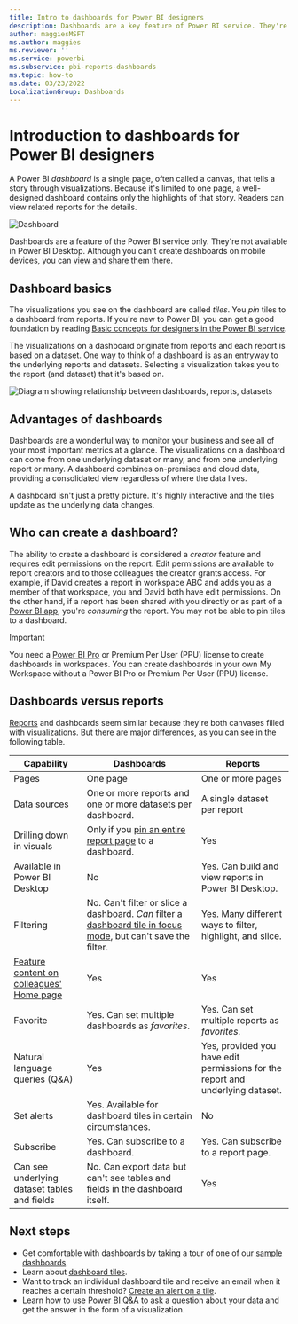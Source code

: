 ```yaml
---
title: Intro to dashboards for Power BI designers
description: Dashboards are a key feature of Power BI service. They're a single page, often called a canvas, that tells a story through visualizations.
author: maggiesMSFT
ms.author: maggies
ms.reviewer: ''
ms.service: powerbi
ms.subservice: pbi-reports-dashboards
ms.topic: how-to
ms.date: 03/23/2022
LocalizationGroup: Dashboards
---
```

# Introduction to dashboards for Power BI designers

A Power BI *dashboard* is a single page, often called a canvas, that tells a story through visualizations. Because it's limited to one page, a well-designed dashboard contains only the highlights of that story. Readers can view related reports for the details.

![Dashboard](media/service-dashboards/power-bi-dashboard2.png)

Dashboards are a feature of the Power BI service only. They're not available in Power BI Desktop. Although you can't create dashboards on mobile devices, you can [view and share](../consumer/mobile/mobile-apps-view-dashboard.md) them there.

## Dashboard basics 

The visualizations you see on the dashboard are called *tiles*. You *pin* tiles to a dashboard from reports. If you're new to Power BI, you can get a good foundation by reading [Basic concepts for designers in the Power BI service](../fundamentals/service-basic-concepts.md).

The visualizations on a dashboard originate from reports and each report is based on a dataset. One way to think of a dashboard is as an entryway to the underlying reports and datasets. Selecting a visualization takes you to the report (and dataset) that it's based on.

![Diagram showing relationship between dashboards, reports, datasets](media/service-dashboards/power-bi-diagram.png)

## Advantages of dashboards
Dashboards are a wonderful way to monitor your business and see all of your most important metrics at a glance. The visualizations on a dashboard can come from one underlying dataset or many, and from one underlying report or many. A dashboard combines on-premises and cloud data, providing a consolidated view regardless of where the data lives.

A dashboard isn't just a pretty picture. It's highly interactive and the tiles update as the underlying data changes.

## Who can create a dashboard?
The ability to create a dashboard is considered a *creator* feature and requires edit permissions on the report. Edit permissions are available to report creators and to those colleagues the creator grants access. For example, if David creates a report in workspace ABC and adds you as a member of that workspace, you and David both have edit permissions. On the other hand, if a report has been shared with you directly or as part of a [Power BI app](../collaborate-share/service-create-distribute-apps.md), you're *consuming* the report. You may not be able to pin tiles to a dashboard. 

> [!IMPORTANT]
> You need a [Power BI Pro](../fundamentals/service-features-license-type.md) or Premium Per User (PPU) license to create dashboards in workspaces. You can create dashboards in your own My Workspace without a Power BI Pro or Premium Per User (PPU) license.


## Dashboards versus reports
[Reports](../consumer/end-user-reports.md) and dashboards seem similar because they're both canvases filled with visualizations. But there are major differences, as you can see in the following table.

| **Capability** | **Dashboards** | **Reports** |
| --- | --- | --- |
| Pages |One page |One or more pages |
| Data sources |One or more reports and one or more datasets per dashboard. |A single dataset per report |
| Drilling down in visuals | Only if you [pin an entire report page](service-dashboard-pin-live-tile-from-report.md) to a dashboard. | Yes |
| Available in Power BI Desktop |No | Yes. Can build and view reports in Power BI Desktop. |
| Filtering |No. Can't filter or slice a dashboard. *Can* filter a [dashboard tile in focus mode](../consumer/end-user-focus.md#working-in-focus-mode), but can't save the filter. |Yes. Many different ways to filter, highlight, and slice. |
| [Feature content on colleagues' Home page](../collaborate-share/service-featured-content.md#feature-a-dashboard-or-report)  |Yes |Yes |
| Favorite | Yes. Can set multiple dashboards as *favorites*. | Yes. Can set multiple reports as *favorites*. |
| Natural language queries (Q&A) |Yes | Yes, provided you have edit permissions for the report and underlying dataset. |
| Set alerts |Yes. Available for dashboard tiles in certain circumstances. |No |
| Subscribe |Yes. Can subscribe to a dashboard. |Yes. Can subscribe to a report page. |
| Can see underlying dataset tables and fields |No. Can export data but can't see tables and fields in the dashboard itself. |Yes |


## Next steps
* Get comfortable with dashboards by taking a tour of one of our [sample dashboards](sample-tutorial-connect-to-the-samples.md).
* Learn about [dashboard tiles](service-dashboard-tiles.md).
* Want to track an individual dashboard tile and receive an email when it reaches a certain threshold? [Create an alert on a tile](service-set-data-alerts.md).
* Learn how to use [Power BI Q&A](power-bi-tutorial-q-and-a.md) to ask a question about your data and get the answer in the form of a visualization.
